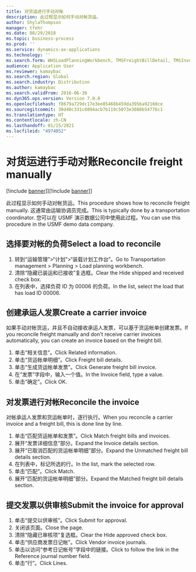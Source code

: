 ```yaml
---
title: 对货运进行手动对帐
description: 此过程显示如何手动对帐货运。
author: ShylaThompson
manager: tfehr
ms.date: 08/29/2018
ms.topic: business-process
ms.prod: ''
ms.service: dynamics-ax-applications
ms.technology: ''
ms.search.form: WHSLoadPlanningWorkbench, TMSFreightBillDetail, TMSInvoiceTable, TMSFreightBillInvoiceReconcile, TMSInvoiceJournal, LedgerJournalTable, LedgerJournalTransDaily, TMSFBDetailReconcile
audience: Application User
ms.reviewer: kamaybac
ms.search.region: Global
ms.search.industry: Distribution
ms.author: kamaybac
ms.search.validFrom: 2016-06-30
ms.dyn365.ops.version: Version 7.0.0
ms.openlocfilehash: f8679a729dc17e3ee85468b459da3956a92160ce
ms.sourcegitcommit: 38d40c331c8894acb7b119c5073e3088b54776c1
ms.translationtype: HT
ms.contentlocale: zh-CN
ms.lasthandoff: 01/15/2021
ms.locfileid: "4974052"
---
```

# <a name="reconcile-freight-manually"></a><span data-ttu-id="73acd-103">对货运进行手动对账</span><span class="sxs-lookup"><span data-stu-id="73acd-103">Reconcile freight manually</span></span>

<span data-ttu-id="73acd-104">[!include [banner](../../includes/banner.md)]]</span><span class="sxs-lookup"><span data-stu-id="73acd-104">[!include [banner](../../includes/banner.md)]]</span></span>

<span data-ttu-id="73acd-105">此过程显示如何手动对帐货运。</span><span class="sxs-lookup"><span data-stu-id="73acd-105">This procedure shows how to reconcile freight manually.</span></span> <span data-ttu-id="73acd-106">这通常由运输协调员完成。</span><span class="sxs-lookup"><span data-stu-id="73acd-106">This is typically done by a transportation coordinator.</span></span> <span data-ttu-id="73acd-107">您可以在 USMF 演示数据公司中使用此过程。</span><span class="sxs-lookup"><span data-stu-id="73acd-107">You can use this procedure in the USMF demo data company.</span></span>


## <a name="select-a-load-to-reconcile"></a><span data-ttu-id="73acd-108">选择要对帐的负荷</span><span class="sxs-lookup"><span data-stu-id="73acd-108">Select a load to reconcile</span></span>
1. <span data-ttu-id="73acd-109">转到“运输管理”>“计划”>“装载计划工作台”。</span><span class="sxs-lookup"><span data-stu-id="73acd-109">Go to Transportation management > Planning > Load planning workbench.</span></span>
2. <span data-ttu-id="73acd-110">清除“隐藏已装运和已接收”复选框。</span><span class="sxs-lookup"><span data-stu-id="73acd-110">Clear the Hide shipped and received check box.</span></span> 
3. <span data-ttu-id="73acd-111">在列表中，选择负荷 ID 为 00006 的负荷。</span><span class="sxs-lookup"><span data-stu-id="73acd-111">In the list, select the load that has load ID 00006.</span></span>

## <a name="create-a-carrier-invoice"></a><span data-ttu-id="73acd-112">创建承运人发票</span><span class="sxs-lookup"><span data-stu-id="73acd-112">Create a carrier invoice</span></span>
<span data-ttu-id="73acd-113">如果手动对帐货运，并且不自动接收承运人发票，可以基于货运帐单创建发票。</span><span class="sxs-lookup"><span data-stu-id="73acd-113">If you reconcile freight manually and don't receive carrier invoices automatically, you can create an invoice based on the freight bill.</span></span>  
1. <span data-ttu-id="73acd-114">单击“相关信息”。</span><span class="sxs-lookup"><span data-stu-id="73acd-114">Click Related information.</span></span>
2. <span data-ttu-id="73acd-115">单击“货运帐单明细”。</span><span class="sxs-lookup"><span data-stu-id="73acd-115">Click Freight bill details.</span></span>
3. <span data-ttu-id="73acd-116">单击“生成货运帐单发票”。</span><span class="sxs-lookup"><span data-stu-id="73acd-116">Click Generate freight bill invoice.</span></span>
4. <span data-ttu-id="73acd-117">在“发票”字段中，输入一个值。</span><span class="sxs-lookup"><span data-stu-id="73acd-117">In the Invoice field, type a value.</span></span>
5. <span data-ttu-id="73acd-118">单击“确定”。</span><span class="sxs-lookup"><span data-stu-id="73acd-118">Click OK.</span></span>

## <a name="reconcile-the-invoice"></a><span data-ttu-id="73acd-119">对发票进行对帐</span><span class="sxs-lookup"><span data-stu-id="73acd-119">Reconcile the invoice</span></span>
<span data-ttu-id="73acd-120">对帐承运人发票和货运帐单时，逐行执行。</span><span class="sxs-lookup"><span data-stu-id="73acd-120">When you reconcile a carrier invoice and a freight bill, this is done line by line.</span></span>  
1. <span data-ttu-id="73acd-121">单击“匹配货运帐单和发票”。</span><span class="sxs-lookup"><span data-stu-id="73acd-121">Click Match freight bills and invoices.</span></span>
2. <span data-ttu-id="73acd-122">展开“发票详细信息”部分。</span><span class="sxs-lookup"><span data-stu-id="73acd-122">Expand the Invoice details section.</span></span>
3. <span data-ttu-id="73acd-123">展开“已取消匹配的货运帐单明细”部分。</span><span class="sxs-lookup"><span data-stu-id="73acd-123">Expand the Unmatched freight bill details section.</span></span>
4. <span data-ttu-id="73acd-124">在列表中，标记所选的行。</span><span class="sxs-lookup"><span data-stu-id="73acd-124">In the list, mark the selected row.</span></span>
5. <span data-ttu-id="73acd-125">单击“匹配”。</span><span class="sxs-lookup"><span data-stu-id="73acd-125">Click Match.</span></span>
6. <span data-ttu-id="73acd-126">展开“匹配的货运帐单明细”部分。</span><span class="sxs-lookup"><span data-stu-id="73acd-126">Expand the Matched freight bill details section.</span></span>

## <a name="submit-the-invoice-for-approval"></a><span data-ttu-id="73acd-127">提交发票以供审核</span><span class="sxs-lookup"><span data-stu-id="73acd-127">Submit the invoice for approval</span></span>
1. <span data-ttu-id="73acd-128">单击“提交以供审核”。</span><span class="sxs-lookup"><span data-stu-id="73acd-128">Click Submit for approval.</span></span>
2. <span data-ttu-id="73acd-129">关闭该页面。</span><span class="sxs-lookup"><span data-stu-id="73acd-129">Close the page.</span></span>
3. <span data-ttu-id="73acd-130">清除“隐藏已审核项”复选框。</span><span class="sxs-lookup"><span data-stu-id="73acd-130">Clear the Hide approved check box.</span></span> 
4. <span data-ttu-id="73acd-131">单击“供应商发票日记帐”。</span><span class="sxs-lookup"><span data-stu-id="73acd-131">Click Vendor invoice journals.</span></span>
5. <span data-ttu-id="73acd-132">单击以访问“参考日记帐号”字段中的链接。</span><span class="sxs-lookup"><span data-stu-id="73acd-132">Click to follow the link in the Reference journal number field.</span></span>
6. <span data-ttu-id="73acd-133">单击“行”。</span><span class="sxs-lookup"><span data-stu-id="73acd-133">Click Lines.</span></span>

